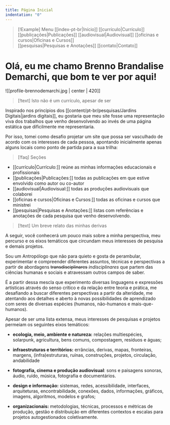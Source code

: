 ```yaml
---
title: Página Inicial
indentation: "0"
---
```


> [!Example] Menu
> [[index-pt-br|Início]] [[currículo|Currículo]]  [[publicações|Publicações]] [[audiovisual|Audiovisual]] [[oficinas e cursos|Oficinas e Cursos]]  
> [[pesquisas|Pesquisas e Anotações]] [[contato|Contato]]

# Olá, eu me chamo Brenno Brandalise Demarchi, que bom te ver por aqui!

![[profile-brennodemarchi.jpg | center | 420]]

> [!text] Isto não é um currículo, apesar de ser

Inspirado nos princípios dos [[content/pt-br/pesquisas/Jardins Digitais|jardins digitais]], eu gostaria que meu site fosse uma representação viva dos trabalhos que venho desenvolvendo ao invés de uma página estática que dificilmente me representaria. 

Por isso, tomei como desafio projetar um site que possa ser vasculhado de acordo com os interesses de cada pessoa, apontando inicialmente apenas alguns locais como ponto de partida para a sua trilha:

> [!faq] Seções
> 

* [[currículo|Currículo:]] reúne as minhas informações educacionais e profissionais
* [[publicações|Publicações:]] todas as publicações em que estive envolvido como autor ou co-autor
* [[audiovisual|Audiovisual:]] todas as produções audiovisuais que colaborei
* [[oficinas e cursos|Oficinas e Cursos:]]  todas as oficinas e cursos que ministrei
* [[pesquisas|Pesquisas e Anotações:]] listas com referências e anotações de cada pesquisa que venho desenvolvendo.

> [!text] Um breve relato das minhas derivas

 A seguir, você conhecerá um pouco mais sobre a minha perspectiva, meu percurso e os eixos temáticos que circundam meus interesses de pesquisa e demais projetos.

Sou um Antropólogo que não para quieto e gosta de perambular, experimentar e compreender diferentes assuntos, técnicas e perspectivas a partir de abordagens ~~transdisciplinares~~ _indisciplinares_ que partem das ciências humanas e sociais e atravessam outros campos de saber.

É a partir dessa mescla que experimento diversas linguagens e expressões artísticas através do senso crítico e da relação entre teoria e prática, me desafiando a buscar diferentes perspectivas a partir da alteridade, me atentando aos detalhes e aberto à novas possibilidades de aprendizado com seres de diversas espécies (humanos, não-humanos e mais-que-humanos).

Apesar de ser uma lista extensa, meus interesses de pesquisas e projetos permeiam os seguintes eixos temáticos:

- **ecologia, meio, ambiente e natureza:** relações multiespécies, solarpunk, agricultura, bens comuns, compostagem, resíduos e águas;

- **infraestruturas e territórios:** errâncias, derivas, mapas, fronteiras, margens, (infra)estruturas, ruínas, construções, projetos, circulação, andabilidade

- **fotografia, cinema e produção audiovisual**: sons e paisagens sonoras, áudio, ruído, música, fotografia e documentários.

- **design e informação:** sistemas, redes, acessibilidade, interfaces, arquiteturas, encontrabilidade, conexões, dados, informações, gráficos, imagens, algoritmos, modelos e grafos;

- **organizacionais:** metodologias, técnicas, processos e métricas de produção, gestão e distribuição em diferentes contextos e escalas para projetos autogestionados coletivamente.